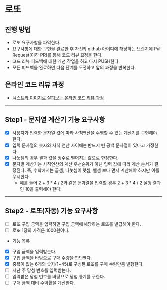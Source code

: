 # 로또
## 진행 방법
* 로또 요구사항을 파악한다.
* 요구사항에 대한 구현을 완료한 후 자신의 github 아이디에 해당하는 브랜치에 Pull Request(이하 PR)를 통해 코드 리뷰 요청을 한다.
* 코드 리뷰 피드백에 대한 개선 작업을 하고 다시 PUSH한다.
* 모든 피드백을 완료하면 다음 단계를 도전하고 앞의 과정을 반복한다.

## 온라인 코드 리뷰 과정
* [텍스트와 이미지로 살펴보는 온라인 코드 리뷰 과정](https://github.com/next-step/nextstep-docs/tree/master/codereview)

---
## Step1 - 문자열 계산기 기능 요구사항
* [X] 사용자가 입력한 문자열 값에 따라 사칙연산을 수행할 수 있는 계산기를 구현해야 한다.
* [X] 입력 문자열의 숫자와 사칙 연산 사이에는 반드시 빈 공백 문자열이 있다고 가정한다.
* [X] 나눗셈의 경우 결과 값을 정수로 떨어지는 값으로 한정한다.
* [X] 문자열 계산기는 사칙연산의 계산 우선순위가 아닌 입력 값에 따라 계산 순서가 결정된다. 즉, 수학에서는 곱셈, 나눗셈이 덧셈, 뺄셈 보다 먼저 계산해야 하지만 이를 무시한다.
  * 예를 들어 2 + 3 * 4 / 2와 같은 문자열을 입력할 경우 2 + 3 * 4 / 2 실행 결과인 10을 출력해야 한다.

---
## Step2 - 로또(자동) 기능 요구사항
* [ ] 로또 구입 금액을 입력하면 구입 금액에 해당하는 로또를 발급해야 한다.
* [ ] 로또 1장의 가격은 1000원이다.

- 기능 목록
* [X] 구입 금액을 입력받는다.
* [X] 구입 금액을 바탕으로 구매 수량을 판단한다.
* [X] 중복이 없는 6개의 숫자(1~45)로 구성된 로또를 구매 수량만큼 발행한다.
* [ ] 지난 주 당첨 번호를 입력받는다.
* [ ] 입력받은 당첨 번호를 바탕으로 당첨 통계를 구한다.
* [ ] 구매 금액 대비 수익률을 계산한다.